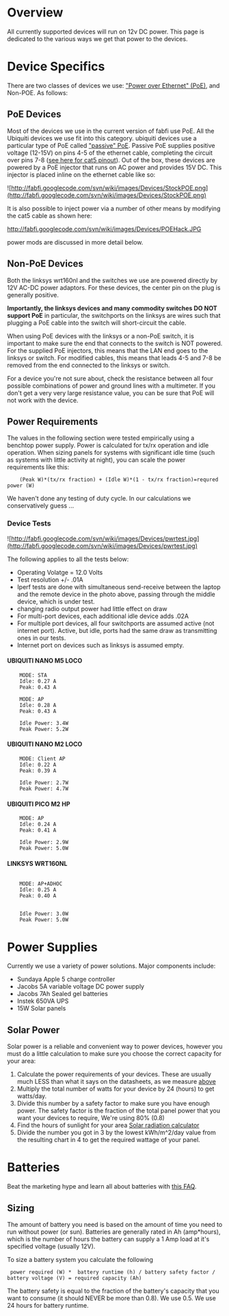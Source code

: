 

# Overview #

All currently supported devices will run on 12v DC power.  This page is dedicated to the various ways we get that power to the devices.

# Device Specifics #

There are two classes of devices we use: ["Power over Ethernet" (PoE)](http://en.wikipedia.org/wiki/Power_over_Ethernet), and Non-POE.  As follows:

## PoE Devices ##

Most of the devices we use in the current version of fabfi use PoE.  All the Ubiquiti devices we use fit into this category.  ubiquiti devices use a particular type of PoE called ["passive" PoE](http://en.wikipedia.org/wiki/Power_over_Ethernet#Passive).  Passive PoE supplies positive voltage (12-15V) on pins 4-5 of the ethernet cable, completing the circuit over pins 7-8 ([see here for cat5 pinout](http://en.wikipedia.org/wiki/Category_5_cable)).  Out of the box, these devices are powered by a PoE injector that runs on AC power and provides 15V DC.  This injector is placed inline on the ethernet cable like so:

![http://fabfi.googlecode.com/svn/wiki/images/Devices/StockPOE.png](http://fabfi.googlecode.com/svn/wiki/images/Devices/StockPOE.png)

It is also possible to inject power via a number of other means by modifying the cat5 cable as shown here:

http://fabfi.googlecode.com/svn/wiki/images/Devices/POEHack.JPG

power mods are discussed in more detail below.

## Non-PoE Devices ##

Both the linksys wrt160nl and the switches we use are powered directly by 12V AC-DC power adaptors.  For these devices, the center pin on the plug is generally positive.

**Importantly, the linksys devices and many commodity switches DO NOT support PoE** in particular, the switchports on the linksys are wires such that plugging a PoE cable into the switch will short-circuit the cable.

When using PoE devices with the linksys or a non-PoE switch, it is important to make sure the end that connects to the switch is NOT powered.  For the supplied PoE injectors, this means that the LAN end goes to the linksys or switch.  For modified cables, this means that leads 4-5 and 7-8 be removed from the end connected to the linksys or switch.

For a device you're not sure about, check the resistance between all four possible combinations of power and ground lines with a multimeter.  If you don't get a very very large resistance value, you can be sure that PoE will not work with the device.

## Power Requirements ##

The values in the following section were tested empirically using a benchtop power supply.  Power is calculated for tx/rx operation and idle operation.  When sizing panels for systems with significant idle time (such as systems with little activity at night), you can scale the power requirements like this:

```
    (Peak W)*(tx/rx fraction) + (Idle W)*(1 - tx/rx fraction)=requred power (W)
```

We haven't done any testing of duty cycle.  In our calculations we conservatively guess ...

### Device Tests ###

![http://fabfi.googlecode.com/svn/wiki/images/Devices/pwrtest.jpg](http://fabfi.googlecode.com/svn/wiki/images/Devices/pwrtest.jpg)

The following applies to all the tests below:
  * Operating Volatge = 12.0 Volts
  * Test resolution +/- .01A
  * Iperf tests are done with simultaneous send-receive between the laptop and the remote device in the photo above, passing through the middle device, which is under test.
  * changing radio output power had little effect on draw
  * For multi-port devices, each additional idle device adds .02A
  * For multiple port devices, all four switchports are assumed active (not internet port).  Active, but idle, ports had the same draw as transmitting ones in our tests.
  * Internet port on devices such as linksys is assumed empty.

#### UBIQUITI NANO M5 LOCO ####
```
    MODE: STA
    Idle: 0.27 A
    Peak: 0.43 A

    MODE: AP
    Idle: 0.28 A
    Peak: 0.43 A

    Idle Power: 3.4W
    Peak Power: 5.2W
```

#### UBIQUITI NANO M2 LOCO ####
```
    MODE: Client AP
    Idle: 0.22 A
    Peak: 0.39 A

    Idle Power: 2.7W
    Peak Power: 4.7W
```

#### UBIQUITI PICO M2 HP ####
```
    MODE: AP
    Idle: 0.24 A
    Peak: 0.41 A

    Idle Power: 2.9W
    Peak Power: 5.0W
```

#### LINKSYS WRT160NL ####
```
 
    MODE: AP+ADHOC
    Idle: 0.25 A
    Peak: 0.40 A


    Idle Power: 3.0W
    Peak Power: 5.0W
```

# Power Supplies #

Currently we use a variety of power solutions.  Major components include:

  * Sundaya Apple 5 charge controller
  * Jacobs 5A variable voltage DC power supply
  * Jacobs 7Ah Sealed gel batteries
  * Instek 650VA UPS
  * 15W Solar panels

## Solar Power ##

Solar power is a reliable and convenient way to power devices, however you must do a little calculation to make sure you choose the correct capacity for your area:

  1. Calculate the power requirements of your devices.  These are usually much LESS than what it says on the datasheets, as we measure [above](PoweringDevices#Power_Requirements.md)
  1. Multiply the total number of watts for your device by 24 (hours) to get watts/day.
  1. Divide this number by a safety factor to make sure you have enough power.  The safety factor is the fraction of the total panel power that you want your devices to require, We're using 80% (0.8)
  1. Find the hours of sunlight for your area [Solar radiation calculator](http://rredc.nrel.gov/solar/calculators/PVWATTS/version1/)
  1. Divide the number you got in 3 by the lowest kWh/m^2/day value from the resulting chart in 4 to get the required wattage of your panel.


# Batteries #

Beat the marketing hype and learn all about batteries with [this FAQ](http://www.windsun.com/Batteries/Battery_FAQ.htm).

## Sizing ##

The amount of battery you need is based on the amount of time you need to run without power (or sun).  Batteries are generally rated in Ah (amp\*hours), which is the number of hours the battery can supply a 1 Amp load at it's specified voltage (usually 12V).

To size a battery system you calculate the following
```
 power required (W) *  battery runtime (h) / battery safety factor / battery voltage (V) = required capacity (Ah) 
```

The battery safety is equal to the fraction of the battery's capacity that you want to consume (it should NEVER be more than 0.8).  We use 0.5.  We use 24 hours for battery runtime.